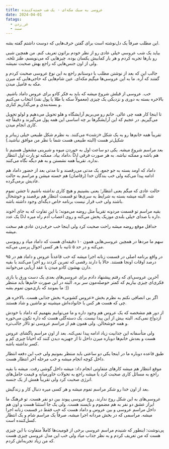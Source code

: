 ```yaml
---
title: عروسی به سبک مکه‌ای - یک شب خسته‌کننده
date: 2024-04-01
fatags:
  - غر_زدن
  - سنت
---
```

این مطلب صرفاً یک دل‌نوشته است برای گفتن حرف‌هایی که دوست داشتم گفته بشه. 

بیاید یک شب عروسی خیلی عادی رو از نظر خودم براتون تعریف کنم. من همچین شبی رو بارها تجربه کردم و هر بار کمابیش یکسان بوده. چیزهایی که می‌نویسم، طنز تلخه. ولی از اون جنس‌‌هایی که راجع بهش صحبت نمیشه. 

جالب این که بعد از نوشتن مطلب با دوستانم راجع به این نوع عروسی صحبت کردم و گفتند که آره. ما به این عروسی‌ها میگیم مکه‌ای. عین شام‌هایی که حاجی‌هایی که میرن مکه به فامیل میدن. 

خب. عروسی از قبلش شروع میشه که باید به فکر کادو برای عروس داماد باشیم. بالاخره بسته به دوری و نزدیکی یک چیزی (معمولاً سکه یا طلا یا پول نقد) انتخاب می‌کنیم و بسته‌‌بندی و می‌گذاریم کناری. 

تا اینجا کار همه چی عالی. خانم رو می‌بریم آرایشگاه و هلو تحویل می‌دهیم و لولو تحویل می‌گیریم‌. در عجبم که این آرایشگرها بر چه اساسی این همه پول می‌گیرند و دقیقاً چه کاری انجام میدن. 

تقریباً همه خانم‌ها رو به یک شکل «زشت» می‌کنند. به نظرم شکل طبیعی خیلی زیباتر و شکیل‌تر هست (البته طبیعی هست شما با نظر من موافق نباشید.) 

بعد مراسم شروع میشه. یکی دو ساعت اول به خوردن میوه و شیرینی مشغول هستیم تا داماد بیاد. ممکنه تو پارت اول انتظار، DJ هم باشه و ممکنه نباشه. به هر صورت فرقی نداره. تقریباً همه نشستن و به هم دیگه نگاه می‌کنند. 

داماد که اومد بسته به جو جمع، یک مدتی می‌رقصند و تا مدتی بعد از حضور داماد هم ادامه پیدا می‌کنه ولی خب بندگان خدا (رقاصان) هم خسته میشن و مراسم به حالت عادیش برمی‌گرده. 

حالت عادی که میگم یعنی انتظار؛ یعنی بشینیم و هیچ کاری نداشته باشیم تا جشن تموم شه. البته میشه بسته به شرایط یه سری‌ها تو قسمت انتظار هم برقصند و خوشحال باشند ولی خب قرار نیست برنامه خاص دیگه‌ای وجود داشته باشه. 

بقیه مراسم تو قسمت مردونه تقریباً مثل روضه می‌مونه؛ با این تفاوت که به جای آخوند یک عدد DJ داره با صدای خیلی بلندی موزیک پخش می‌کنه و روی اعصاب آدم راه میره. 

حداقل موقع روضه میشه راحت صحبت کرد ولی اینجا خب حرف‌زدن عادی هم سخت میشه. 

سهم ما مردها در همچین عروسی‌هایی همون ۱۰ دقیقه‌ای هست که داماد میاد و روبوسی می‌کنه و در حد ۵ ثانیه با هر کسی احوال پرسی می‌کنه. 

در واقع برنامه اصلی در قسمت زنانه اجرا میشه که خب قاعدتاً عروس و داماد هم در ۹۵ درصد اوقات اونجا هستند. حالا یا دارند رقصی که تمرین کردند رو اجرا می‌کنند یا بقیه دارن بهشون کادو میدن یا عقد آریایی می‌خوانند. 

آخرین عروسی‌ای که رفتم پیشنهاد دادم برای عروسی‌های بعدی یک دست ورق یا بازی فکری‌ای چیزی بیاریم که کمتر حوصله‌مون سر بره. البته در این صورت خانم‌ها باید منتظر ما بمونند که بازی‌مون تموم بشه :))

اگر بی انصافی نکنم به نظرم بخش «عروس کشونی» بخش جذابی هست. بالاخره هر چی که هست هر کس با خانواده‌اش میشینه تو ماشین و شاد هستند. 

از دور هم مشخصه که یک عروس هم وجود داره و ما می‌توانیم بفهمیم که داماد با خودش ازدواج نمی‌کنه. البته بیش از این پیدا نیست. یک دسته‌گلی هست که داره تکون می‌خوره و همه خوشحالن. ولی همون هم از مراسم عروسی تو تالار جالب‌تره. 

ولی متأسفانه این جذابیت زیاد ادامه پیدا نمی‌کنه. بعد از اون مراسم پاگشای عروس هست و بعدش خانم‌ها دوباره میرن داخل تا از جهیزیه دیدن کنند که احیانا چیزی کم و کسر نداشته باشه. 

طبق قاعده دوباره ما در اینجا یکی دو ساعتی باید منتظر بمونیم ولی خب این دفعه انتظار داخل کوچه انجام میشه و خب مرحله آخر انتظار هست. 

موقع انتظار هم میشه کارهای متفاوتی انجام داد: میشه داخل گوشی رفت. میشه با بقیه راجع به مسائل کاری صحبت کرد یا میشه راجع به تحولات خاورمیانه و قیمت حامل‌های انرژی صحبت کرد ولی تقریباً همش از یک جنسه. 

بعد از اون خدا رو شکر مراسم تموم میشه و هر کسی میره دنبال کار و زندگیش. 

عروسی‌های به این شکل روح ندارند. روح عروسی پیوند بین دو نفر هست. تو فرهنگ ما ابراز عشق دو نفر به هم مضموم و ناپسند هست. ولی یک جا استثنا هست و اون هم داخل مراسم عروسی و بین عروس و داماد هست که خب فقط در قسمت زنانه اجرا میشه. مراسمی که در بخش مردانه اجرا میشه، صرفاً یک مراسم شام و یک انتظار کسل‌کننده است‌. 

پی‌نوشت: اینطور که شنیدم مراسم عروسی برخی از قومیت‌ها کاملاً متفاوت با این چیزی هست که من تعریف کردم و به نظر جذاب میاد ولی خب این مدل عروسی چیزی هست که من زیاد تجربه‌اش کردم. 